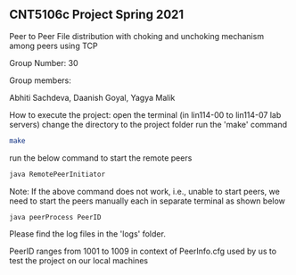 ## CNT5106c Project Spring 2021


Peer to Peer File distribution with choking and unchoking mechanism among peers using TCP 

Group Number: 30

Group members:
 
Abhiti Sachdeva,
Daanish Goyal,
Yagya Malik

How to execute the project:
open the terminal (in lin114-00 to lin114-07 lab servers)
change the directory to the project folder 
run the 'make' command 
```bash
make
```
run the below command to start the remote peers
```bash
java RemotePeerInitiator
```
Note: If the above command does not work, i.e., unable to start peers, we need to start the peers manually each in separate terminal as shown below
```bash
java peerProcess PeerID
```
Please find the log files in the 'logs' folder. 

PeerID ranges from 1001 to 1009 in context of PeerInfo.cfg used by us to test the project on our local machines
